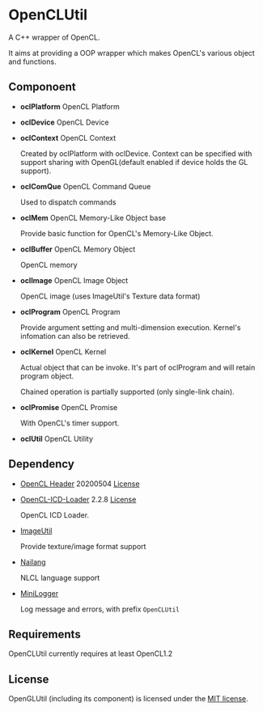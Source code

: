 # OpenCLUtil

A C++ wrapper of OpenCL.

It aims at providing a OOP wrapper which makes OpenCL's various object and functions.

## Componoent

* **oclPlatform**  OpenCL Platform

* **oclDevice**  OpenCL Device

* **oclContext**  OpenCL Context

  Created by oclPlatform with oclDevice. Context can be specified with support sharing with OpenGL(default enabled if device holds the GL support).

* **oclComQue**  OpenCL Command Queue

  Used to dispatch commands

* **oclMem**  OpenCL Memory-Like Object base
  
  Provide basic function for OpenCL's Memory-Like Object.

* **oclBuffer**  OpenCL Memory Object
  
  OpenCL memory

* **oclImage**  OpenCL Image Object
  
  OpenCL image (uses ImageUtil's Texture data format)

* **oclProgram**  OpenCL Program

  Provide argument setting and multi-dimension execution. Kernel's infomation can also be retrieved.

* **oclKernel**  OpenCL Kernel

  Actual object that can be invoke. It's part of oclProgram and will retain program object.

  Chained operation is partially supported (only single-link chain).

* **oclPromise**  OpenCL Promise

  With OpenCL's timer support.

* **oclUtil**  OpenCL Utility

## Dependency

* [OpenCL Header](../3rdParty/CL) 20200504 [License](../3rdParty/CL/LICENSE)

* [OpenCL-ICD-Loader](https://github.com/KhronosGroup/OpenCL-ICD-Loader) 2.2.8 [License](../3rdParty/OpenCL/LICENSE)

  OpenCL ICD Loader.

* [ImageUtil](../ImageUtil)

  Provide texture/image format support

* [Nailang](../Nailang)

  NLCL language support

* [MiniLogger](../MiniLogger)
  
  Log message and errors, with prefix `OpenCLUtil`

## Requirements

OpenCLUtil currently requires at least OpenCL1.2

## License

OpenGLUtil (including its component) is licensed under the [MIT license](../License.txt).
